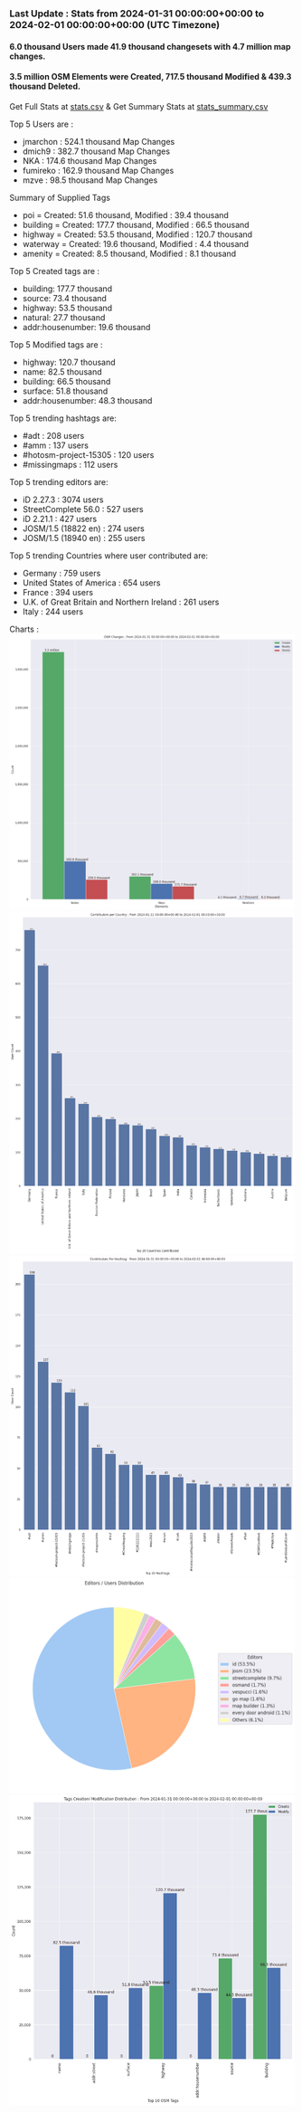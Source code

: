 ### Last Update : Stats from 2024-01-31 00:00:00+00:00 to 2024-02-01 00:00:00+00:00 (UTC Timezone)

#### 6.0 thousand Users made 41.9 thousand changesets with 4.7 million map changes.
#### 3.5 million OSM Elements were Created, 717.5 thousand Modified & 439.3 thousand Deleted.
Get Full Stats at [stats.csv](/stats/Global/Daily/stats.csv)
 & Get Summary Stats at [stats_summary.csv](/stats/Global/Daily/stats_summary.csv)

Top 5 Users are : 
- jmarchon : 524.1 thousand Map Changes
- dmich9 : 382.7 thousand Map Changes
- NKA : 174.6 thousand Map Changes
- fumireko : 162.9 thousand Map Changes
- mzve : 98.5 thousand Map Changes

Summary of Supplied Tags
- poi = Created: 51.6 thousand, Modified : 39.4 thousand
- building = Created: 177.7 thousand, Modified : 66.5 thousand
- highway = Created: 53.5 thousand, Modified : 120.7 thousand
- waterway = Created: 19.6 thousand, Modified : 4.4 thousand
- amenity = Created: 8.5 thousand, Modified : 8.1 thousand


Top 5 Created tags are :
- building: 177.7 thousand
- source: 73.4 thousand
- highway: 53.5 thousand
- natural: 27.7 thousand
- addr:housenumber: 19.6 thousand


Top 5 Modified tags are :
- highway: 120.7 thousand
- name: 82.5 thousand
- building: 66.5 thousand
- surface: 51.8 thousand
- addr:housenumber: 48.3 thousand


Top 5 trending hashtags are:
- #adt : 208 users
- #amm : 137 users
- #hotosm-project-15305 : 120 users
- #missingmaps : 112 users


Top 5 trending editors are:
- iD 2.27.3 : 3074 users
- StreetComplete 56.0 : 527 users
- iD 2.21.1 : 427 users
- JOSM/1.5 (18822 en) : 274 users
- JOSM/1.5 (18940 en) : 255 users


Top 5 trending Countries where user contributed are:
- Germany : 759 users
- United States of America : 654 users
- France : 394 users
- U.K. of Great Britain and Northern Ireland : 261 users
- Italy : 244 users


 Charts : 
![Alt text](./stats_osm_changes.png) 
![Alt text](./stats_users_per_country.png) 
![Alt text](./stats_users_per_hashtag.png) 
![Alt text](./stats_editors_pie_chart.png) 
![Alt text](./stats_tags.png) 
